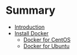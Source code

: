 # Summary

* [Introduction](README.md)
* [Install Docker](chapter1.md)
  * [Docker for CentOS](docker-for-centos.md)
  * [Docker for Ubuntu](docker-for-ubuntu.md)

